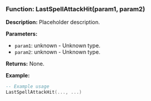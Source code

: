 ### Function: LastSpellAttackHit(param1, param2)

**Description:**
Placeholder description.

**Parameters:**
- `param1`: unknown - Unknown type.
- `param2`: unknown - Unknown type.

**Returns:** None.

**Example:**

```lua
-- Example usage
LastSpellAttackHit(..., ...)
```
